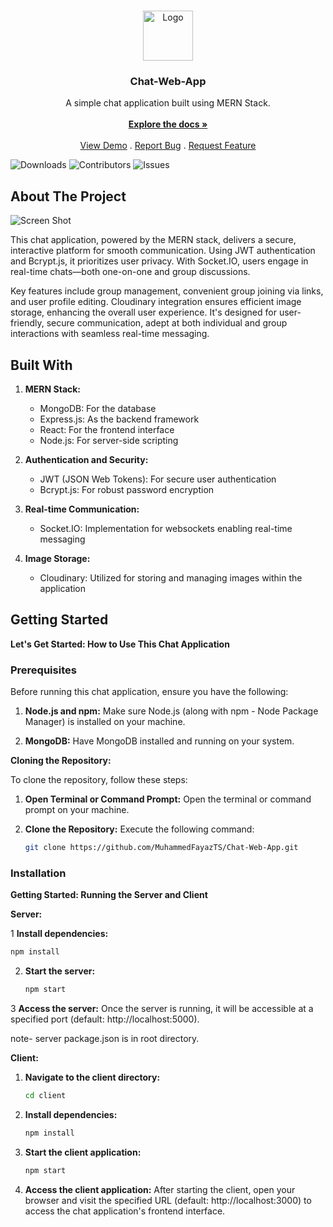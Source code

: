 <br/>
<p align="center">
  <a href="https://github.com/MuhammedFayazTS/Chat-Web-App">
    <img src="https://i.postimg.cc/Z5nxZJdT/facebook-messenger.png" alt="Logo" width="80" height="80">
  </a>

  <h3 align="center">Chat-Web-App</h3>

  <p align="center">
    A simple chat application built using MERN Stack.
    <br/>
    <br/>
    <a href="https://github.com/MuhammedFayazTS/Chat-Web-App"><strong>Explore the docs »</strong></a>
    <br/>
    <br/>
    <a href="https://github.com/MuhammedFayazTS/Chat-Web-App">View Demo</a>
    .
    <a href="https://github.com/MuhammedFayazTS/Chat-Web-App/issues">Report Bug</a>
    .
    <a href="https://github.com/MuhammedFayazTS/Chat-Web-App/issues">Request Feature</a>
  </p>
</p>

![Downloads](https://img.shields.io/github/downloads/MuhammedFayazTS/Chat-Web-App/total) ![Contributors](https://img.shields.io/github/contributors/MuhammedFayazTS/Chat-Web-App?color=dark-green) ![Issues](https://img.shields.io/github/issues/MuhammedFayazTS/Chat-Web-App) 

## About The Project

![Screen Shot](https://i.postimg.cc/HjdH5Sb2/Screenshot-2024-01-09-112638.png)

This chat application, powered by the MERN stack, delivers a secure, interactive platform for smooth communication. Using JWT authentication and Bcrypt.js, it prioritizes user privacy. With Socket.IO, users engage in real-time chats—both one-on-one and group discussions.

Key features include group management, convenient group joining via links, and user profile editing. Cloudinary integration ensures efficient image storage, enhancing the overall user experience. It's designed for user-friendly, secure communication, adept at both individual and group interactions with seamless real-time messaging.

## Built With

1. **MERN Stack:**
   - MongoDB: For the database
   - Express.js: As the backend framework
   - React: For the frontend interface
   - Node.js: For server-side scripting

2. **Authentication and Security:**
   - JWT (JSON Web Tokens): For secure user authentication
   - Bcrypt.js: For robust password encryption

3. **Real-time Communication:**
   - Socket.IO: Implementation for websockets enabling real-time messaging

4. **Image Storage:**
   - Cloudinary: Utilized for storing and managing images within the application


## Getting Started

**Let's Get Started: How to Use This Chat Application**


### Prerequisites

Before running this chat application, ensure you have the following:

1. **Node.js and npm:** Make sure Node.js (along with npm - Node Package Manager) is installed on your machine.

2. **MongoDB:** Have MongoDB installed and running on your system.

**Cloning the Repository:**

To clone the repository, follow these steps:

1. **Open Terminal or Command Prompt:**
   Open the terminal or command prompt on your machine.

2. **Clone the Repository:**
   Execute the following command:
   ```bash
   git clone https://github.com/MuhammedFayazTS/Chat-Web-App.git
   ```




### Installation

**Getting Started: Running the Server and Client**

**Server:**

1 **Install dependencies:**
   ```bash
   npm install
   ```

2. **Start the server:**
   ```bash
   npm start
   ```

3 **Access the server:**
   Once the server is running, it will be accessible at a specified port (default: http://localhost:5000).

note- server package.json is in root directory.

**Client:**

1. **Navigate to the client directory:**
   ```bash
   cd client
   ```

2. **Install dependencies:**
   ```bash
   npm install
   ```

3. **Start the client application:**
   ```bash
   npm start
   ```

4. **Access the client application:**
   After starting the client, open your browser and visit the specified URL (default: http://localhost:3000) to access the chat application's frontend interface.
